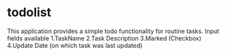 # todolist 

This application provides a simple todo functionality for routine tasks.
Input fields available
1.TaskName
2.Task Description
3.Marked (Checkbox)
4.Update Date (on which task was last updated)

